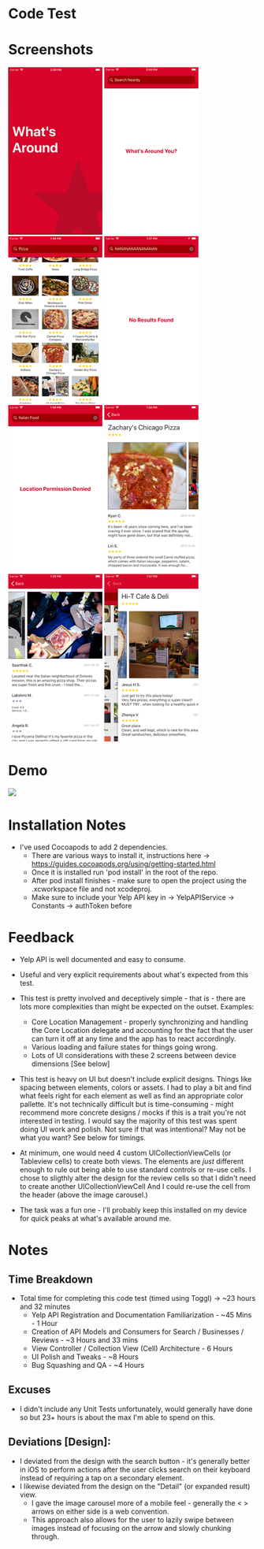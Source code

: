 #  Code Test

# Screenshots

![screenshot](GithubAssets/1.png)
![screenshot](GithubAssets/2.png)
![screenshot](GithubAssets/3.png)
![screenshot](GithubAssets/7.png)
![screenshot](GithubAssets/8.png)
![screenshot](GithubAssets/4.png)
![screenshot](GithubAssets/5.png)
![screenshot](GithubAssets/6.png)

# Demo

![](GithubAssets/Final-Optimized.gif)

# Installation Notes

* I've used Cocoapods to add 2 dependencies.
    - There are various ways to install it, instructions here -> https://guides.cocoapods.org/using/getting-started.html
    - Once it is installed run 'pod install' in the root of the repo.
    - After pod install finishes - make sure to open the project using the .xcworkspace file and not xcodeproj.
    - Make sure to include your Yelp API key in -> YelpAPIService -> Constants -> authToken before 


# Feedback

* Yelp API is well documented and easy to consume.

* Useful and very explicit requirements about what's expected from this test.

* This test is pretty involved and deceptively simple - that is - there are lots more complexities than might be expected on the outset.
    Examples:

    - Core Location Management - properly synchronizing and handling the Core Location delegate and accounting for the fact that the user can turn
        it off at any time and the app has to react accordingly.
    - Various loading and failure states for things going wrong.
    - Lots of UI considerations with these 2 screens between device dimensions [See below]
            
* This test is heavy on UI but doesn't include explicit designs.  Things like spacing between elements, colors or assets.  I had to play a bit and find
    what feels right for each element as well as find an appropriate color pallette.  It's not technically difficult but is time-consuming - might recommend
    more concrete designs / mocks if this is a trait you're not interested in testing. I would say the majority of this test was spent doing UI work and polish.
    Not sure if that was intentional? May not be what you want? See below for timings.
            
* At minimum, one would need 4 custom UICollectionViewCells (or Tableview cells) to create both views.  The elements are *just* different enough to rule
  out being able to use standard controls or re-use cells.  I chose to sligthly alter the design for the review cells so that I didn't need to create another UICollectionViewCell
  And I could re-use the cell from the header (above the image carousel.)
  
* The task was a fun one - I'll probably keep this installed on my device for quick peaks at what's available around me.
        

# Notes

## Time Breakdown

* Total time for completing this code test (timed using Toggl) -> ~23 hours and 32 minutes
    - Yelp API Registration and Documentation Familiarization - ~45 Mins - 1 Hour
    - Creation of API Models and Consumers for Search / Businesses / Reviews - ~3 Hours and 33 mins
    - View Controller / Collection View (Cell) Architecture - 6 Hours
    - UI Polish and Tweaks - ~8 Hours
    - Bug Squashing and QA - ~4 Hours


## Excuses

* I didn't include any Unit Tests unfortunately, would generally have done so but 23+ hours is about the max I'm able to spend on this.

## Deviations [Design]:

* I deviated from the design with the search button - it's generally better in iOS to perform actions after the user clicks search on their keyboard instead of requiring a tap on a secondary element.
* I likewise deviated from the design on the "Detail" (or expanded result) view.
    - I gave the image carousel more of a mobile feel - generally the < > arrows on either side is a web convention.
    - This approach also allows for the user to lazily swipe between images instead of focusing on the arrow and slowly chunking through.
